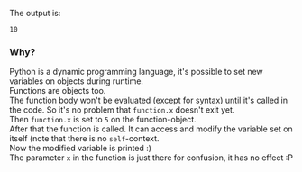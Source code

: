 The output is:  
```
10
```

### Why?
Python is a dynamic programming language, it's possible to set new variables on objects during runtime.  
Functions are objects too.  
The function body won't be evaluated (except for syntax) until it's called in the code. So it's no problem that `function.x` doesn't exit yet.  
Then `function.x` is set to `5` on the function-object.  
After that the function is called. It can access and modify the variable set on itself (note that there is no `self`-context.  
Now the modified variable is printed :)   
The parameter `x` in the function is just there for confusion, it has no effect :P

